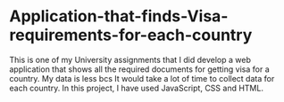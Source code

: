 # Application-that-finds-Visa-requirements-for-each-country
This is one of my University assignments that I did develop a web application that shows all the required documents for getting visa for a country. My data is less bcs It would take a lot of time to collect data for each country. In this project, I have used JavaScript, CSS and HTML.
